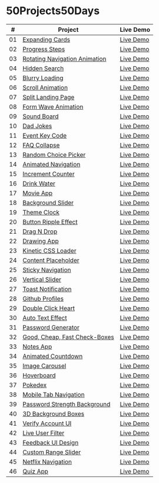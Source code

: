 # 50Projects50Days

| #   | Project                                                                                                              | Live Demo                                                              |
| --- | -------------------------------------------------------------------------------------------------------------------- | ---------------------------------------------------------------------- |
| 01  | [Expanding Cards](https://github.com/akj0712/50Projects50Days/tree/master/Expanding-Cards)                           | [Live Demo](https://akj0712-expanding-cards.netlify.app/)              |
| 02  | [Progress Steps](https://github.com/akj0712/50Projects50Days/tree/master/Progress-Steps)                             | [Live Demo](https://akj0712-progress-steps.netlify.app/)               |
| 03  | [Rotating Navigation Animation](https://github.com/akj0712/50Projects50Days/tree/master/Rotating-Navigation)         | [Live Demo](https://rotating-navigation-animation.netlify.app/)        |
| 04  | [Hidden Search](https://github.com/akj0712/50Projects50Days/tree/master/Hidden-Search-Widget)                        | [Live Demo](https://akj0712-hidden-search-widget.netlify.app/)         |
| 05  | [Blurry Loading](https://github.com/akj0712/50Projects50Days/tree/master/Blurry-Loading)                             | [Live Demo](https://akj0712-blurry-loading.netlify.app/)               |
| 06  | [Scroll Animation](https://github.com/akj0712/50Projects50Days/tree/master/Scroll-Animation)                         | [Live Demo](https://akj0712-scroll-animation.netlify.app/)             |
| 07  | [Split Landing Page](https://github.com/akj0712/50Projects50Days/tree/master/Split-Landing-Page)                     | [Live Demo](https://akj0712-split-landing-page.netlify.app/)           |
| 08  | [Form Wave Animation](https://github.com/akj0712/50Projects50Days/tree/master/Form-Wave-Animation)                   | [Live Demo](https://akj0712-form-wave-animation.netlify.app/)          |
| 09  | [Sound Board](https://github.com/akj0712/50Projects50Days/tree/master/Sound-Board)                                   | [Live Demo](https://akj0712-sound-board.netlify.app/)                  |
| 10  | [Dad Jokes](https://github.com/akj0712/50Projects50Days/tree/master/Dad-Jokes)                                       | [Live Demo](https://akj0712-dad-jokes.netlify.app/)                    |
| 11  | [Event Key Code](https://github.com/akj0712/50Projects50Days/tree/master/Event-KeyCodes)                             | [Live Demo](https://akj0712-event-key-codes.netlify.app/)              |
| 12  | [FAQ Collapse](https://github.com/akj0712/50Projects50Days/tree/master/FAQ-Collapse)                                 | [Live Demo](https://akj0712-faq-collapse.netlify.app/)                 |
| 13  | [Random Choice Picker](https://github.com/akj0712/50Projects50Days/tree/master/Random-Choice-Picker)                 | [Live Demo](https://akj0712-random-choice-picker.netlify.app/)         |
| 14  | [Animated Navigation](https://github.com/akj0712/50Projects50Days/tree/master/Animated-Navigation)                   | [Live Demo](https://akj0712-animated-navigation.netlify.app/)          |
| 15  | [Increment Counter](https://github.com/akj0712/50Projects50Days/tree/master/Increment-Counter)                       | [Live Demo](https://akj0712-increment-counter.netlify.app/)            |
| 16  | [Drink Water](https://github.com/akj0712/50Projects50Days/tree/master/Drink-Water)                                   | [Live Demo](https://akj0712-drink-water.netlify.app/)                  |
| 17  | [Movie App](https://github.com/akj0712/50Projects50Days/tree/master/Movie-App)                                       | [Live Demo](https://akj0712-movie-app.netlify.app/)                    |
| 18  | [Background Slider](https://github.com/akj0712/50Projects50Days/tree/master/Background-Slider)                       | [Live Demo](https://akj0712-background-slider.netlify.app/)            |
| 19  | [Theme Clock](https://github.com/akj0712/50Projects50Days/tree/master/Theme-Clock)                                   | [Live Demo](https://akj0712-theme-clock.netlify.app/)                  |
| 20  | [Button Ripple Effect](https://github.com/akj0712/50Projects50Days/tree/master/Button-Ripple-Effect)                 | [Live Demo](https://akj0712-button-ripple-effect.netlify.app/)         |
| 21  | [Drag N Drop](https://github.com/akj0712/50Projects50Days/tree/master/Drag-N-Drop)                                   | [Live Demo](https://akj0712-drag-n-drop.netlify.app/)                  |
| 22  | [Drawing App](https://github.com/akj0712/50Projects50Days/tree/master/Drawing-App)                                   | [Live Demo](https://akj0712-drawing-app.netlify.app/)                  |
| 23  | [Kinetic CSS Loader](https://github.com/akj0712/50Projects50Days/tree/master/Kinetic-CSS-Loader)                     | [Live Demo](https://akj0712-kinetic-css-loader.netlify.app/)           |
| 24  | [Content Placeholder](https://github.com/akj0712/50Projects50Days/tree/master/Content-Placeholder)                   | [Live Demo](https://akj0712-content-placeholder.netlify.app/)          |
| 25  | [Sticky Navigation](https://github.com/akj0712/50Projects50Days/tree/master/Sticky-Navbar)                           | [Live Demo](https://akj0712-sticky-navbar.netlify.app/)                |
| 26  | [Vertical Slider](https://github.com/akj0712/50Projects50Days/tree/master/Vertical-Slider)                           | [Live Demo](https://akj0712-vertical-slider.netlify.app/)              |
| 27  | [Toast Notification](https://github.com/akj0712/50Projects50Days/tree/master/Toast-Notification)                     | [Live Demo](https://akj0712-toast-notification.netlify.app/)           |
| 28  | [Github Profiles](https://github.com/akj0712/50Projects50Days/tree/master/GitHub-Profiles)                           | [Live Demo](https://akj0712-github-profiles.netlify.app/)              |
| 29  | [Double Click Heart](https://github.com/akj0712/50Projects50Days/tree/master/Double-Heart-Click)                     | [Live Demo](https://akj0712-double-heart-click.netlify.app/)           |
| 30  | [Auto Text Effect](https://github.com/akj0712/50Projects50Days/tree/master/Auto-Text-Effect)                         | [Live Demo](https://akj0712-auto-text-effect.netlify.app/)             |
| 31  | [Password Generator](https://github.com/akj0712/50Projects50Days/tree/master/Password-Generator)                     | [Live Demo](https://akj0712-password-generator.netlify.app/)           |
| 32  | [Good, Cheap, Fast Check-Boxes](https://github.com/akj0712/50Projects50Days/tree/master/Check-Boxes)                 | [Live Demo](https://akj0712-check-boxes.netlify.app/)                  |
| 33  | [Notes App](https://github.com/akj0712/50Projects50Days/tree/master/Notes-App)                                       | [Live Demo](https://akj0712-notes-app.netlify.app/)                    |
| 34  | [Animated Countdown](https://github.com/akj0712/50Projects50Days/tree/master/Animated-Countdown)                     | [Live Demo](https://akj0712-animated-countdown.netlify.app/)           |
| 35  | [Image Carousel](https://github.com/akj0712/50Projects50Days/tree/master/Image-Carousel)                             | [Live Demo](https://akj0712-image-carousel.netlify.app/)               |
| 36  | [Hoverboard](https://github.com/akj0712/50Projects50Days/tree/master/Hoverboard)                                     | [Live Demo](https://akj0712-hoverboard.netlify.app/)                   |
| 37  | [Pokedex](https://github.com/akj0712/50Projects50Days/tree/master/Pokedex)                                           | [Live Demo](https://akj0712-pokedex.netlify.app/)                      |
| 38  | [Mobile Tab Navigation](https://github.com/akj0712/50Projects50Days/tree/master/Mobile-Tab-Navigation)               | [Live Demo](https://akj0712-mobile-tab-navigation.netlify.app/)        |
| 39  | [Password Strength Background](https://github.com/akj0712/50Projects50Days/tree/master/Password-Strength-Background) | [Live Demo](https://akj0712-password-strength-background.netlify.app/) |
| 40  | [3D Background Boxes](https://github.com/akj0712/50Projects50Days/tree/master/3D-Background-Boxes)                   | [Live Demo](https://akj0712-3d-background-boxes.netlify.app/)          |
| 41  | [Verify Account UI](https://github.com/akj0712/50Projects50Days/tree/master/Verify-Account-UI)                       | [Live Demo](https://akj0712-verify-account-ui.netlify.app/)            |
| 42  | [Live User Filter](https://github.com/akj0712/50Projects50Days/tree/master/Live-User-Filter)                         | [Live Demo](https://akj0712-live-user-filter.netlify.app/)             |
| 43  | [Feedback UI Design](https://github.com/akj0712/50Projects50Days/tree/master/Feedback-UI-Design)                     | [Live Demo](https://akj0712-feedback-ui-design.netlify.app/)           |
| 44  | [Custom Range Slider](https://github.com/akj0712/50Projects50Days/tree/master/Custom-Range-Slider)                   | [Live Demo](https://akj0712-custom-range-slider.netlify.app/)          |
| 45  | [Netflix Navigation](https://github.com/akj0712/50Projects50Days/tree/master/Netflix-Navigation)                     | [Live Demo](https://akj0712-netflix-navigation.netlify.app/)           |
| 46  | [Quiz App](https://github.com/akj0712/50Projects50Days/tree/master/Quiz-App)                                         | [Live Demo](https://akj0712-quiz-app.netlify.app)                      |
